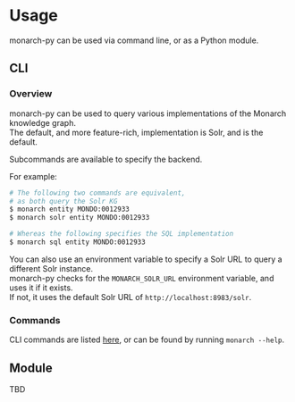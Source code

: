 # Usage

monarch-py can be used via command line, or as a Python module.

## CLI

### Overview 

monarch-py can be used to query various implementations of the Monarch knowledge graph.  
The default, and more feature-rich, implementation is Solr, and is the default.

Subcommands are available to specify the backend.

For example:
```bash
# The following two commands are equivalent,
# as both query the Solr KG
$ monarch entity MONDO:0012933 
$ monarch solr entity MONDO:0012933

# Whereas the following specifies the SQL implementation
$ monarch sql entity MONDO:0012933
```

You can also use an environment variable to specify a Solr URL to query a different Solr instance.  
monarch-py checks for the `MONARCH_SOLR_URL` environment variable, and uses it if it exists.  
If not, it uses the default Solr URL of `http://localhost:8983/solr`.

### Commands

CLI commands are listed [here](./CLI.md), or can be found by running `monarch --help`.

## Module

TBD